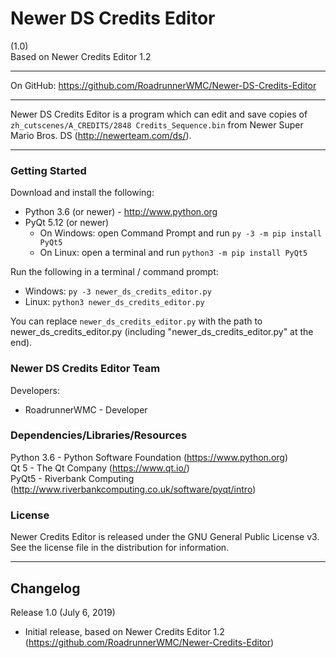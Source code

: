 # Newer DS Credits Editor
(1.0)  
Based on Newer Credits Editor 1.2

----------------------------------------------------------------

On GitHub: https://github.com/RoadrunnerWMC/Newer-DS-Credits-Editor

----------------------------------------------------------------

Newer DS Credits Editor is a program which can edit and save copies of `zh_cutscenes/A_CREDITS/2848 Credits_Sequence.bin` from Newer Super Mario Bros. DS (http://newerteam.com/ds/).

----------------------------------------------------------------

### Getting Started

Download and install the following:
 * Python 3.6 (or newer) - http://www.python.org
 * PyQt 5.12 (or newer)
    * On Windows: open Command Prompt and run `py -3 -m pip install PyQt5`
    * On Linux: open a terminal and run `python3 -m pip install PyQt5`

Run the following in a terminal / command prompt: 

* Windows: `py -3 newer_ds_credits_editor.py`  
* Linux: `python3 newer_ds_credits_editor.py`  

You can replace `newer_ds_credits_editor.py` with the path to newer_ds_credits_editor.py (including "newer_ds_credits_editor.py" at the end).


### Newer DS Credits Editor Team

Developers:
 * RoadrunnerWMC - Developer

### Dependencies/Libraries/Resources

Python 3.6 - Python Software Foundation (https://www.python.org)  
Qt 5 - The Qt Company (https://www.qt.io/)  
PyQt5 - Riverbank Computing (http://www.riverbankcomputing.co.uk/software/pyqt/intro)


### License

Newer Credits Editor is released under the GNU General Public License v3.
See the license file in the distribution for information.

----------------------------------------------------------------

## Changelog

Release 1.0 (July 6, 2019)
 * Initial release, based on Newer Credits Editor 1.2 (https://github.com/RoadrunnerWMC/Newer-Credits-Editor)
